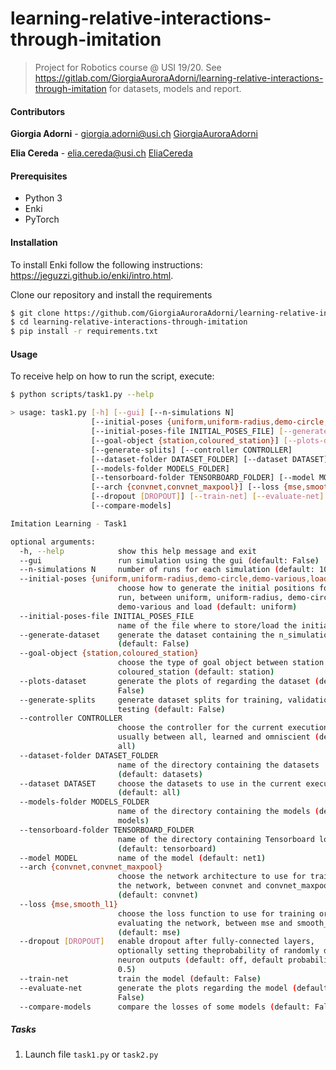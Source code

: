 # learning-relative-interactions-through-imitation

> Project for Robotics course @ USI 19/20.
See https://gitlab.com/GiorgiaAuroraAdorni/learning-relative-interactions-through-imitation for datasets, models and report.

#### Contributors

**Giorgia Adorni** - giorgia.adorni@usi.ch  [GiorgiaAuroraAdorni](https://github.com/GiorgiaAuroraAdorni)

**Elia Cereda** - elia.cereda@usi.ch  [EliaCereda](https://github.com/EliaCereda)

#### Prerequisites

- Python 3
- Enki
- PyTorch

#### Installation

To install Enki follow the following instructions: https://jeguzzi.github.io/enki/intro.html.

Clone our repository and install the requirements

```sh
$ git clone https://github.com/GiorgiaAuroraAdorni/learning-relative-interactions-through-imitation
$ cd learning-relative-interactions-through-imitation
$ pip install -r requirements.txt
```

#### Usage

To receive help on how to run the script, execute:

```sh
$ python scripts/task1.py --help

> usage: task1.py [-h] [--gui] [--n-simulations N]
                  [--initial-poses {uniform,uniform-radius,demo-circle,demo-various,load}]
                  [--initial-poses-file INITIAL_POSES_FILE] [--generate-dataset]
                  [--goal-object {station,coloured_station}] [--plots-dataset]
                  [--generate-splits] [--controller CONTROLLER]
                  [--dataset-folder DATASET_FOLDER] [--dataset DATASET]
                  [--models-folder MODELS_FOLDER]
                  [--tensorboard-folder TENSORBOARD_FOLDER] [--model MODEL]
                  [--arch {convnet,convnet_maxpool}] [--loss {mse,smooth_l1}]
                  [--dropout [DROPOUT]] [--train-net] [--evaluate-net]
                  [--compare-models]

Imitation Learning - Task1

optional arguments:
  -h, --help            show this help message and exit
  --gui                 run simulation using the gui (default: False)
  --n-simulations N     number of runs for each simulation (default: 1000)
  --initial-poses {uniform,uniform-radius,demo-circle,demo-various,load}
                        choose how to generate the initial positions for each
                        run, between uniform, uniform-radius, demo-circle,
                        demo-various and load (default: uniform)
  --initial-poses-file INITIAL_POSES_FILE
                        name of the file where to store/load the initial poses
  --generate-dataset    generate the dataset containing the n_simulations
                        (default: False)
  --goal-object {station,coloured_station}
                        choose the type of goal object between station and
                        coloured_station (default: station)
  --plots-dataset       generate the plots of regarding the dataset (default:
                        False)
  --generate-splits     generate dataset splits for training, validation and
                        testing (default: False)
  --controller CONTROLLER
                        choose the controller for the current execution
                        usually between all, learned and omniscient (default:
                        all)
  --dataset-folder DATASET_FOLDER
                        name of the directory containing the datasets
                        (default: datasets)
  --dataset DATASET     choose the datasets to use in the current execution
                        (default: all)
  --models-folder MODELS_FOLDER
                        name of the directory containing the models (default:
                        models)
  --tensorboard-folder TENSORBOARD_FOLDER
                        name of the directory containing Tensorboard logs
                        (default: tensorboard)
  --model MODEL         name of the model (default: net1)
  --arch {convnet,convnet_maxpool}
                        choose the network architecture to use for training
                        the network, between convnet and convnet_maxpool
                        (default: convnet)
  --loss {mse,smooth_l1}
                        choose the loss function to use for training or
                        evaluating the network, between mse and smooth_l1
                        (default: mse)
  --dropout [DROPOUT]   enable dropout after fully-connected layers,
                        optionally setting theprobability of randomly dropping
                        neuron outputs (default: off, default probability:
                        0.5)
  --train-net           train the model (default: False)
  --evaluate-net        generate the plots regarding the model (default:
                        False)
  --compare-models      compare the losses of some models (default: False)
```

##### Tasks

1. Launch file `task1.py` or `task2.py` 
